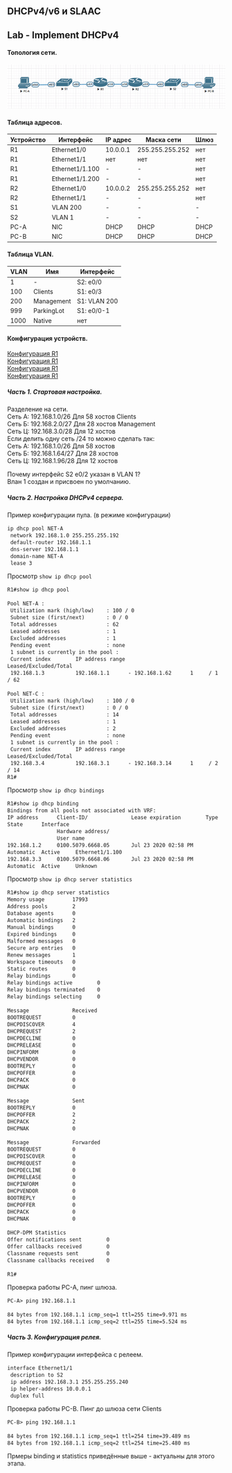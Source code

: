 ## DHCPv4/v6 и SLAAC 
## Lab - Implement DHCPv4

#### Топология сети.
![](dhcp1.png)

#### Таблица адресов.

| Устройство | Интерфейс | IP адрес | Маска сети | Шлюз |
| --------| --------- | --------- | -------- | ------- |
|  R1 | Ethernet1/0 | 10.0.0.1 | 255.255.255.252  | нет |
|  R1 | Ethernet1/1 | нет | нет  | нет |
|  R1 | Ethernet1/1.100 | - | -  | нет |
|  R1 | Ethernet1/1.200 | - | -  | нет |
|  R2 | Ethernet1/0 | 10.0.0.2 | 255.255.255.252 | нет |
|  R2 | Ethernet1/1 | - | -  | нет |
|  S1 | VLAN 200 | - | -  | - |
|  S2 | VLAN 1 | - | -  | - |
|  PC-A | NIC | DHCP | DHCP  | DHCP |
|  PC-B | NIC | DHCP | DHCP  | DHCP |


#### Таблица VLAN.

| VLAN | Имя | Интерфейс | 
| --------| --------- | --------- | 
|  1 | - | S2: e0/0 | 
|  100 | Clients | S1: e0/3 | 
|  200 | Management | S1: VLAN 200  | 
|  999 | ParkingLot | S1: e0/0-1 | 
|  1000 | Native | нет | 


#### Конфигурация устройств.
[Конфигурация R1](4-s1.txt)  
[Конфигурация R1](4-s2.txt)  
[Конфигурация R1](4-r1.txt)  
[Конфигурация R1](4-r2.txt)  

##### Часть 1. Стартовая настройка.

Разделение на сети.  
Сеть А: 192.168.1.0/26 Для 58 хостов  Clients  
Сеть Б: 192.168.2.0/27 Для 28 хостов  Management  
Сеть Ц: 192.168.3.0/28 Для 12 хостов  
Если делить одну сеть /24 то можно сделать так:  
Сеть А: 192.168.1.0/26 Для 58 хостов  
Сеть Б: 192.168.1.64/27 Для 28 хостов  
Сеть Ц: 192.168.1.96/28 Для 12 хостов  


Почему интерфейс S2 e0/2 указан в VLAN 1?  
Влан 1 создан и присвоен по умолчанию.

##### Часть 2. Настройка DHCPv4 сервера.

Пример конфигурации пула. (в режиме конфигурации)
```
ip dhcp pool NET-A
 network 192.168.1.0 255.255.255.192
 default-router 192.168.1.1 
 dns-server 192.168.1.1 
 domain-name NET-A
 lease 3
```
Просмотр `show ip dhcp pool `

```
R1#show ip dhcp pool     

Pool NET-A :
 Utilization mark (high/low)    : 100 / 0
 Subnet size (first/next)       : 0 / 0 
 Total addresses                : 62
 Leased addresses               : 1 
 Excluded addresses             : 1
 Pending event                  : none
 1 subnet is currently in the pool :
 Current index        IP address range                    Leased/Excluded/Total
 192.168.1.3          192.168.1.1      - 192.168.1.62      1     / 1     / 62   

Pool NET-C :
 Utilization mark (high/low)    : 100 / 0
 Subnet size (first/next)       : 0 / 0 
 Total addresses                : 14
 Leased addresses               : 1
 Excluded addresses             : 2
 Pending event                  : none
 1 subnet is currently in the pool :
 Current index        IP address range                    Leased/Excluded/Total
 192.168.3.4          192.168.3.1      - 192.168.3.14      1     / 2     / 14   
R1#
```

Просмотр `show ip dhcp bindings `
```
R1#show ip dhcp binding
Bindings from all pools not associated with VRF:
IP address      Client-ID/              Lease expiration        Type       State      Interface
                Hardware address/
                User name
192.168.1.2     0100.5079.6668.05       Jul 23 2020 02:58 PM    Automatic  Active     Ethernet1/1.100
192.168.3.3     0100.5079.6668.06       Jul 23 2020 02:58 PM    Automatic  Active     Unknown
```

Просмотр `show ip dhcp server statistics `

```
R1#show ip dhcp server statistics
Memory usage         17993
Address pools        2
Database agents      0
Automatic bindings   2
Manual bindings      0
Expired bindings     0
Malformed messages   0
Secure arp entries   0
Renew messages       1
Workspace timeouts   0
Static routes        0
Relay bindings       0
Relay bindings active        0
Relay bindings terminated    0
Relay bindings selecting     0

Message              Received
BOOTREQUEST          0
DHCPDISCOVER         4
DHCPREQUEST          2
DHCPDECLINE          0
DHCPRELEASE          0
DHCPINFORM           0
DHCPVENDOR           0
BOOTREPLY            0
DHCPOFFER            0
DHCPACK              0
DHCPNAK              0

Message              Sent
BOOTREPLY            0
DHCPOFFER            2
DHCPACK              2
DHCPNAK              0

Message              Forwarded
BOOTREQUEST          0
DHCPDISCOVER         0
DHCPREQUEST          0
DHCPDECLINE          0
DHCPRELEASE          0
DHCPINFORM           0
DHCPVENDOR           0
BOOTREPLY            0
DHCPOFFER            0
DHCPACK              0
DHCPNAK              0

DHCP-DPM Statistics
Offer notifications sent        0
Offer callbacks received        0
Classname requests sent         0
Classname callbacks received    0

R1#
```

Проверка работы PC-A, пинг шлюза.
```
PC-A> ping 192.168.1.1

84 bytes from 192.168.1.1 icmp_seq=1 ttl=255 time=9.971 ms
84 bytes from 192.168.1.1 icmp_seq=2 ttl=255 time=5.524 ms
```

##### Часть 3. Конфигурация релея.

Пример конфигурации интерфейса с релеем.
```
interface Ethernet1/1
 description to S2
 ip address 192.168.3.1 255.255.255.240
 ip helper-address 10.0.0.1
 duplex full
```

Проверка работы PC-B. Пинг до шлюза сети Clients
```
PC-B> ping 192.168.1.1

84 bytes from 192.168.1.1 icmp_seq=1 ttl=254 time=39.489 ms
84 bytes from 192.168.1.1 icmp_seq=2 ttl=254 time=25.480 ms
```
Прмеры binding  и statistics приведённые выше - актуальны для этого этапа.
